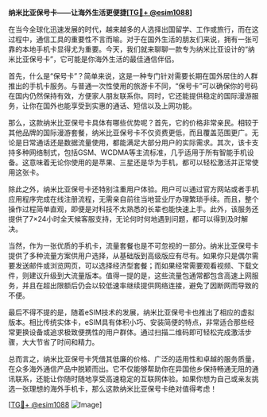 **纳米比亚保号卡——让海外生活更便捷[[TG💪+ @esim1088](https://t.me/s/esim1088)]**

在当今全球化迅速发展的时代，越来越多的人选择出国留学、工作或旅行，而在这过程中，通信工具的重要性不言而喻。对于在国外生活的朋友们来说，拥有一张可靠的本地手机卡显得尤为重要。今天，我们就来聊聊一款专为纳米比亚设计的“纳米比亚保号卡”，它可能是你海外生活的最佳通信伴侣。

首先，什么是“保号卡”？简单来说，这是一种专门针对需要长期在国外居住的人群推出的手机卡服务。与普通一次性使用的旅游卡不同，“保号卡”可以确保你的号码在国内仍然保持有效，方便家人朋友联系你。同时，它还能提供稳定的国际漫游服务，让你在国外也能享受到实惠的通话、短信以及上网功能。

那么，这款纳米比亚保号卡具体有哪些优势呢？首先，它的价格非常亲民。相较于其他品牌的国际漫游套餐，纳米比亚保号卡不仅资费更低，而且覆盖范围更广。无论是日常通话还是数据流量使用，都能满足大部分用户的实际需求。其次，该卡支持多种网络制式，包括GSM、WCDMA等主流标准，几乎适用于所有智能手机设备。这意味着无论你使用的是苹果、三星还是华为手机，都可以轻松激活并正常使用这张卡。

除此之外，纳米比亚保号卡还特别注重用户体验。用户可以通过官方网站或者手机应用程序完成在线注册流程，无需亲自前往当地营业厅办理繁琐手续。而且，整个操作过程简单直观，即便是对科技不太熟悉的长辈也能快速上手。此外，该服务还提供了7×24小时全天候客服支持，无论何时何地遇到问题，都可以得到及时解决。

当然，作为一张优质的手机卡，流量套餐也是不可忽视的一部分。纳米比亚保号卡提供了多种流量方案供用户选择，从基础版到高级版应有尽有。如果你只是偶尔需要发送邮件或浏览网页，可以选择经济型套餐；而如果经常需要观看视频、下载文件，则建议升级到大流量版本。值得一提的是，这些流量包通常都包含高速上网服务，并且在超出限额后仍会以较低速率继续提供网络连接，避免了因断网而导致的不便。

最后不得不提的是，随着eSIM技术的发展，纳米比亚保号卡也推出了相应的虚拟版本。相比传统实体卡，eSIM具有体积小巧、安装简便的特点，非常适合那些经常更换设备或追求极致便携性的用户群体。通过扫描二维码即可轻松完成激活步骤，大大节省了时间和精力。

总而言之，纳米比亚保号卡凭借其低廉的价格、广泛的适用性和卓越的服务质量，在众多海外通信产品中脱颖而出。它不仅能够帮助你在异国他乡保持畅通无阻的通讯联系，还能让你随时随地享受高速稳定的互联网体验。如果你想为自己或亲友挑选一张理想的海外手机卡，那么这款纳米比亚保号卡绝对值得考虑！

[[TG💪+ @esim1088](https://t.me/s/esim1088) ![Image](https://i.postimg.cc/4NQfJmqS/Snipaste-2025-05-13-00-14-12.png)]